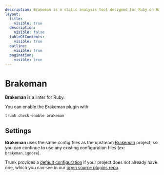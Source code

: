 ```yaml
---
description: Brakeman is a static analysis tool designed for Ruby on Rails applications. It statically analyzes Rails application code to find security issues.
layout:
  title:
    visible: true
  description:
    visible: false
  tableOfContents:
    visible: true
  outline:
    visible: true
  pagination:
    visible: true
---
```


# Brakeman

**Brakeman** is a linter for Ruby.

You can enable the Brakeman plugin with

```shell
trunk check enable brakeman
```

## Settings


**Brakeman** uses the same config files as the
upstream [Brakeman](https://github.com/presidentbeef/brakeman) project, so you can continue to use any
existing configuration files (ex: `brakeman.ignore`).
    

Trunk provides a [default configuration](https://github.com/trunk-io/plugins/tree/main/linters/brakeman) if your project does not already have one,
which you can see in our [open source plugins repo](https://github.com/trunk-io/plugins/tree/main).
